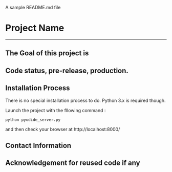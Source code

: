 A sample README.md file

# Project Name
---
## The Goal of this project is

## Code status, pre-release, production.

## Installation Process

There is no special installation process to do. Python 3.x is required though.

Launch the project with the fllowing command : 

```bash
python pyodide_server.py
```

and then check your browser at http://localhost:8000/

## Contact Information

## Acknowledgement for reused code if any



